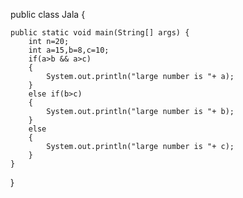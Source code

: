 public class Jala {

	public static void main(String[] args) {
		int n=20;
		int a=15,b=8,c=10;
		if(a>b && a>c)
		{
			System.out.println("large number is "+ a);
		}
		else if(b>c)
		{
			System.out.println("large number is "+ b);
		}
		else
		{
			System.out.println("large number is "+ c);
		}
	}
}
